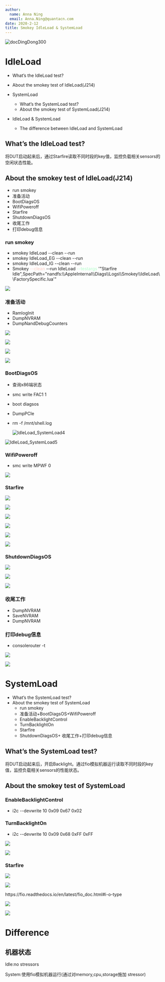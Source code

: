 ```yaml
---
author:
  name: Anna Ning
  email: Anna.Ning@quantacn.com
date: 2020-2-12
title: Smokey IdleLoad & SystemLoad
---
```


![docDingDong300](Smokey/img/docDingDong300.png)

# IdleLoad

* What’s the IdleLoad test?
* About the smokey test of IdleLoad\(J214\)

* SystemLoad
    * What’s the SystemLoad test?
    * About the smokey test of SystemLoad\(J214\)
* IdleLoad & SystemLoad
    * The difference between IdleLoad and SystemLoad

## What’s the IdleLoad test?

将DUT启动起来后，通过Starfire读取不同时段的key值，监控负载相关sensors的空闲状态性能。

## About the smokey test of IdleLoad\(J214\)

* run smokey
* 准备活动
* BootDiagsOS
* WifiPoweroff
* Starfire
* ShutdownDiagsOS
* 收尾工作
* 打印debug信息

### run smokey

* smokey IdleLoad \-\-clean \-\-run
* smokey IdleLoad\_EG \-\-clean \-\-run
* smokey IdleLoad\_IG \-\-clean \-\-run
* Smokey <span style="color:#FDCDC4">\-\-clean</span> \-\-run IdleLoad <span style="color:#B4FFCC">\-\-testargs</span> '"Starfire Idle",SpecPath="nandfs:\\\\AppleInternal\\\\Diags\\\\Logs\\\\Smokey\\\\IdleLoad\\\\FactorySpecific\.lua'"

![](Smokey/img/IdleLoad_SystemLoad0.png)

### 准备活动

* RamlogInit
* DumpNVRAM
* DumpNandDebugCounters

![](Smokey/img/IdleLoad_SystemLoad1.png)

![](Smokey/img/IdleLoad_SystemLoad2.png)

![](Smokey/img/IdleLoad_SystemLoad3.png)

![](Smokey/img/IdleLoad_SystemLoad4.png)

### BootDiagsOS

* 查询x86端状态

* smc write FAC1 1

* boot diagsos

* DumpPCIe

* rm \-f /mnt/shell\.log

  ![IdleLoad_SystemLoad4](./Smokey/img/IdleLoad_SystemLoad4.png)

![IdleLoad_SystemLoad5](./Smokey/img/IdleLoad_SystemLoad5.png)

### WifiPoweroff

* smc write MPWF 0

![](Smokey/img/IdleLoad_SystemLoad6.png)

### Starfire

![](Smokey/img/IdleLoad_SystemLoad8.png)

![](Smokey/img/IdleLoad_SystemLoad9.png)

![](Smokey/img/IdleLoad_SystemLoad10.png)

![](Smokey/img/IdleLoad_SystemLoad11.png)

![](Smokey/img/IdleLoad_SystemLoad12.png)

![](Smokey/img/IdleLoad_SystemLoad13.jpg)

### ShutdownDiagsOS

![](Smokey/img/IdleLoad_SystemLoad14.png)

![](Smokey/img/IdleLoad_SystemLoad15.png)

![](Smokey/img/IdleLoad_SystemLoad16.png)

### 收尾工作

* DumpNVRAM
* SaveNVRAM
* DumpNVRAM

### 打印debug信息

* consolerouter \-t

![](Smokey/img/IdleLoad_SystemLoad18.png)

![](Smokey/img/IdleLoad_SystemLoad19.png)

# SystemLoad

  * What’s the SystemLoad test?
* About the smokey test of SystemLoad
    * run smokey
    * 准备活动\+BootDiagsOS\+WifiPoweroff
    * EnableBacklightControl
    * TurnBacklightOn
    * Starfire
    * ShutdownDiagsOS\+ 收尾工作\+打印debug信息

## What’s the SystemLoad test?

将DUT启动起来后，开启Backlight。通过fio模拟机器运行读取不同时段的key值，监控负载相关sensors的性能状态。

## About the smokey test of SystemLoad

### EnableBacklightControl

* i2c \-\-devwrite 10 0x09 0x67 0x02

### TurnBacklightOn

* i2c \-\-devwrite 10 0x09 0x68 0xFF 0xFF

![](Smokey/img/IdleLoad_SystemLoad20.png)

![](Smokey/img/IdleLoad_SystemLoad21.png)

### Starfire

![](Smokey/img/IdleLoad_SystemLoad22.png)

![](Smokey/img/IdleLoad_SystemLoad23.png)

https://fio\.readthedocs\.io/en/latest/fio\_doc\.html\#i\-o\-type

![](Smokey/img/IdleLoad_SystemLoad24.png)

![](Smokey/img/IdleLoad_SystemLoad25.png)

# Difference
## 机器状态

Idle:no stressors

System:使用fio模拟机器运行\(通过对memory\,cpu\,storage施加 stressor\)


